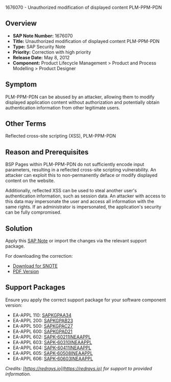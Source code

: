 1676070 - Unauthorized modification of displayed content PLM-PPM-PDN

## Overview

- **SAP Note Number:** 1676070
- **Title:** Unauthorized modification of displayed content PLM-PPM-PDN
- **Type:** SAP Security Note
- **Priority:** Correction with high priority
- **Release Date:** May 8, 2012
- **Component:** Product Lifecycle Management > Product and Process Modelling > Product Designer

## Symptom

PLM-PPM-PDN can be abused by an attacker, allowing them to modify displayed application content without authorization and potentially obtain authentication information from other legitimate users.

## Other Terms

Reflected cross-site scripting (XSS), PLM-PPM-PDN

## Reason and Prerequisites

BSP Pages within PLM-PPM-PDN do not sufficiently encode input parameters, resulting in a reflected cross-site scripting vulnerability. An attacker can exploit this to non-permanently deface or modify displayed content on the website.

Additionally, reflected XSS can be used to steal another user's authentication information, such as session data. An attacker with access to this data may impersonate the user and access all information with the same rights. If an administrator is impersonated, the application's security can be fully compromised.

## Solution

Apply this [SAP Note](https://me.sap.com/notes/1676070) or import the changes via the relevant support package.

For downloading the correction:
- [Download for SNOTE](https://notesdownloads.sap.com/note/0040000009952832017)
- [PDF Version](https://userapps.support.sap.com/sap/support/sfm/notes/print/0001676070?language=en-US&token=19EB3D0FACC9420A8D3D7AA08E94CA0C)

## Support Packages

Ensure you apply the correct support package for your software component version:
- EA-APPL 110: [SAPKGPAA34](https://me.sap.com/supportpackage/SAPKGPAA34)
- EA-APPL 200: [SAPKGPAB23](https://me.sap.com/supportpackage/SAPKGPAB23)
- EA-APPL 500: [SAPKGPAC27](https://me.sap.com/supportpackage/SAPKGPAC27)
- EA-APPL 600: [SAPKGPAD21](https://me.sap.com/supportpackage/SAPKGPAD21)
- EA-APPL 602: [SAPK-60211INEAAPPL](https://me.sap.com/supportpackage/SAPK-60211INEAAPPL)
- EA-APPL 603: [SAPK-60310INEAAPPL](https://me.sap.com/supportpackage/SAPK-60310INEAAPPL)
- EA-APPL 604: [SAPK-60411INEAAPPL](https://me.sap.com/supportpackage/SAPK-60411INEAAPPL)
- EA-APPL 605: [SAPK-60508INEAAPPL](https://me.sap.com/supportpackage/SAPK-60508INEAAPPL)
- EA-APPL 606: [SAPK-60603INEAAPPL](https://me.sap.com/supportpackage/SAPK-60603INEAAPPL)

*Credits: [https://redrays.io](https://redrays.io) for support to provided information.*